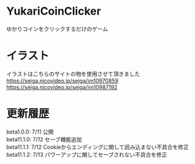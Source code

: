 # YukariCoinClicker
ゆかりコインをクリックするだけのゲーム
# イラスト
イラストはこちらのサイトの物を使用させて頂きました  
https://seiga.nicovideo.jp/seiga/im10970859  
https://seiga.nicovideo.jp/seiga/im10987192  
# 更新履歴
beta1.0.0: 7/11 公開  
beta11.1.0: 7/12 セーブ機能追加  
beta11.1.1: 7/12 Cookieからエンディングに関して読み込まない不具合を修正  
beta11.1.2: 7/13 パワーアップに関してセーブされない不具合を修正  
